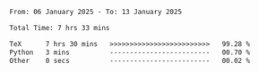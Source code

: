 <!--START_SECTION:waka-->

```txt
From: 06 January 2025 - To: 13 January 2025

Total Time: 7 hrs 33 mins

TeX      7 hrs 30 mins   >>>>>>>>>>>>>>>>>>>>>>>>>   99.28 %
Python   3 mins          -------------------------   00.70 %
Other    0 secs          -------------------------   00.02 %
```

<!--END_SECTION:waka-->

